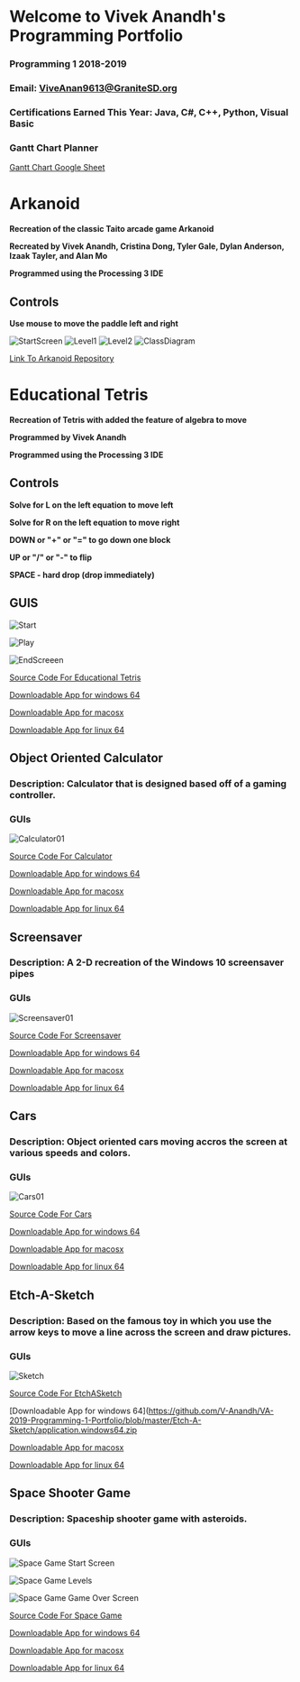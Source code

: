 # Welcome to Vivek Anandh's Programming Portfolio
### Programming 1 2018-2019
### Email: ViveAnan9613@GraniteSD.org
### Certifications Earned This Year: Java, C#, C++, Python, Visual Basic



### **Gantt Chart Planner**
[Gantt Chart Google Sheet](https://docs.google.com/spreadsheets/d/1Shp2_2NEoFC1ntGT3zCb_5CJRH_UIU3HSX2pU7bVX1U/edit?usp=sharing)

# **Arkanoid**
**Recreation of the classic Taito arcade game Arkanoid**

**Recreated by Vivek Anandh, Cristina Dong, Tyler Gale, Dylan Anderson, Izaak Tayler, and Alan Mo**

**Programmed using the Processing 3 IDE**
 
## Controls
**Use mouse to move the paddle left and right**

![StartScreen](https://github.com/Alan78268/Programming1Portfolio/blob/master/Arkanoid/arkanoidStart.png?raw=true)
![Level1](https://github.com/Alan78268/Programming1Portfolio/blob/master/Arkanoid/arkanoid01.png?raw=true)
![Level2](https://github.com/Alan78268/Programming1Portfolio/blob/master/Arkanoid/arkanoid02.png?raw=true)
![ClassDiagram](https://github.com/Alan78268/Programming1Portfolio/blob/master/Arkanoid/arkanoidClass.png?raw=true)


[Link To Arkanoid Repository](https://github.com/SkylineHigh/A4Java/tree/master/Arkanoid)

# **Educational Tetris**
**Recreation of Tetris with added the feature of algebra to move**

**Programmed by Vivek Anandh**

**Programmed using the Processing 3 IDE**
 
## Controls
**Solve for L on the left equation to move left**

 **Solve for R on the left equation to move right**
 
**DOWN or "+" or "=" to go down one block**
 
 **UP or "/" or "-" to flip**
 
 **SPACE - hard drop (drop immediately)**
 ## GUIS
 ![Start](https://github.com/V-Anandh/VA-2019-Programming-1-Portfolio/blob/master/Educational_Tetris/ScreenCaptures/Screen%20Shot%202020-03-25%20at%206.41.27%20PM.png)
 
![Play](https://github.com/V-Anandh/VA-2019-Programming-1-Portfolio/blob/master/Educational_Tetris/ScreenCaptures/Screen%20Shot%202020-03-25%20at%206.41.10%20PM.png)

![EndScreeen](https://github.com/V-Anandh/VA-2019-Programming-1-Portfolio/blob/master/Educational_Tetris/ScreenCaptures/Screen%20Shot%202020-03-25%20at%206.41.19%20PM.png)

[Source Code For Educational Tetris](https://github.com/V-Anandh/VA-2019-Programming-1-Portfolio/blob/master/Educational_Tetris/Educational_Tetris.zip)

[Downloadable App for windows 64](https://github.com/V-Anandh/VA-2019-Programming-1-Portfolio/blob/master/Educational_Tetris/application.windows64.zip)

[Downloadable App for macosx](https://github.com/V-Anandh/VA-2019-Programming-1-Portfolio/blob/master/Educational_Tetris/application.macosx.zip)

[Downloadable App for linux 64](https://github.com/V-Anandh/VA-2019-Programming-1-Portfolio/blob/master/Educational_Tetris/application.linux64.zip)

## Object Oriented Calculator
### Description: Calculator that is designed based off of a gaming controller.
### GUIs
![Calculator01](https://github.com/V-Anandh/VA-2019-Programming-1-Portfolio/blob/master/Calc/Calc.png?raw=true)

[Source Code For Calculator](https://github.com/V-Anandh/VA-2019-Programming-1-Portfolio/blob/master/Calc/Calculator.zip)

[Downloadable App for windows 64](https://github.com/V-Anandh/VA-2019-Programming-1-Portfolio/blob/master/Calc/application.windows64.zip)

[Downloadable App for macosx](https://github.com/V-Anandh/VA-2019-Programming-1-Portfolio/blob/master/Calc/application.macosx.zip)

[Downloadable App for linux 64](https://github.com/V-Anandh/VA-2019-Programming-1-Portfolio/blob/master/Calc/application.linux64.zip)



## Screensaver
### Description: A 2-D recreation of the Windows 10 screensaver pipes
### GUIs
![Screensaver01](https://github.com/V-Anandh/VA-2019-Programming-1-Portfolio/blob/master/ScreenSaver/ScreenSaver.png?raw=true)

[Source Code For Screensaver](https://github.com/V-Anandh/VA-2019-Programming-1-Portfolio/blob/master/ScreenSaver/ScreenSaver.zip)

[Downloadable App for windows 64](https://github.com/V-Anandh/VA-2019-Programming-1-Portfolio/blob/master/ScreenSaver/application.windows64.zip)

[Downloadable App for macosx](https://github.com/V-Anandh/VA-2019-Programming-1-Portfolio/blob/master/ScreenSaver/application.macosx.zip)

[Downloadable App for linux 64](https://github.com/V-Anandh/VA-2019-Programming-1-Portfolio/blob/master/ScreenSaver/application.linux64.zip)



## Cars
### Description: Object oriented cars moving accros the screen at various speeds and colors.
### GUIs


![Cars01](https://github.com/V-Anandh/VA-2019-Programming-1-Portfolio/blob/master/Cars/Cars.png?raw=true)

[Source Code For Cars](https://github.com/V-Anandh/VA-2019-Programming-1-Portfolio/blob/master/Cars/Cars.zip)

[Downloadable App for windows 64](https://github.com/V-Anandh/VA-2019-Programming-1-Portfolio/blob/master/Cars/application.windows64.zip)

[Downloadable App for macosx](https://github.com/V-Anandh/VA-2019-Programming-1-Portfolio/blob/master/Cars/application.macosx.zip)

[Downloadable App for linux 64](https://github.com/V-Anandh/VA-2019-Programming-1-Portfolio/blob/master/Cars/application.linux64.zip)



## Etch-A-Sketch
### Description: Based on the famous toy in which you use the arrow keys to move a line across the screen and draw pictures.
### GUIs


![Sketch](https://github.com/V-Anandh/VA-2019-Programming-1-Portfolio/blob/master/Etch-A-Sketch/Etch-a-Sketch.png?raw=true)

[Source Code For EtchASketch](https://github.com/V-Anandh/VA-2019-Programming-1-Portfolio/blob/master/Etch-A-Sketch/Etch_A_Sketch.zip)

[Downloadable App for windows 64](https://github.com/V-Anandh/VA-2019-Programming-1-Portfolio/blob/master/Etch-A-Sketch/application.windows64.zip

[Downloadable App for macosx](https://github.com/V-Anandh/VA-2019-Programming-1-Portfolio/blob/master/Etch-A-Sketch/application.macosx.zip)

[Downloadable App for linux 64](https://github.com/V-Anandh/VA-2019-Programming-1-Portfolio/blob/master/Etch-A-Sketch/application.linux64.zip)


## Space Shooter Game
### Description: Spaceship shooter game with asteroids.
### GUIs
![Space Game Start Screen](https://github.com/V-Anandh/VA-2019-Programming-1-Portfolio/blob/master/SpaceShooterGame/Screen%20Shot%202019-05-22%20at%208.23.01%20AM.png?raw=true)

![Space Game Levels](https://github.com/V-Anandh/VA-2019-Programming-1-Portfolio/blob/master/SpaceShooterGame/SpaceShooter.png?raw=true)

![Space Game Game Over Screen](https://github.com/V-Anandh/VA-2019-Programming-1-Portfolio/blob/master/SpaceShooterGame/Screen%20Shot%202019-05-22%20at%208.25.26%20AM.png?raw=true)

[Source Code For Space Game](https://github.com/V-Anandh/VA-2019-Programming-1-Portfolio/blob/master/SpaceShooterGame/SpaceShooterGame.zip)

[Downloadable App for windows 64](https://github.com/V-Anandh/VA-2019-Programming-1-Portfolio/blob/master/SpaceShooterGame/application.windows64.zip)

[Downloadable App for macosx](https://github.com/V-Anandh/VA-2019-Programming-1-Portfolio/blob/master/SpaceShooterGame/application.macosx.zip)

[Downloadable App for linux 64](https://github.com/V-Anandh/VA-2019-Programming-1-Portfolio/blob/master/SpaceShooterGame/application.linux64.zip)
